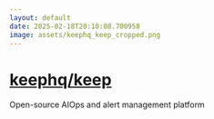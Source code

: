 ```yaml
---
layout: default
date: 2025-02-18T20:10:08.700958
image: assets/keephq_keep_cropped.png
---
```


# [keephq/keep](https://github.com/keephq/keep)

Open-source AIOps and alert management platform
